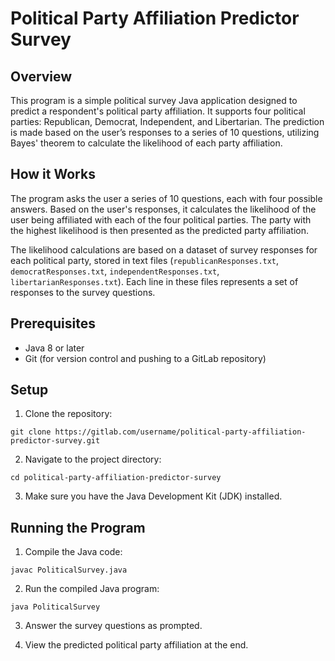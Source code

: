 # Political Party Affiliation Predictor Survey

## Overview
This program is a simple political survey Java application designed to predict a respondent's political party affiliation. It supports four political parties: Republican, Democrat, Independent, and Libertarian. The prediction is made based on the user’s responses to a series of 10 questions, utilizing Bayes' theorem to calculate the likelihood of each party affiliation.

## How it Works
The program asks the user a series of 10 questions, each with four possible answers. Based on the user's responses, it calculates the likelihood of the user being affiliated with each of the four political parties. The party with the highest likelihood is then presented as the predicted party affiliation.

The likelihood calculations are based on a dataset of survey responses for each political party, stored in text files (`republicanResponses.txt`, `democratResponses.txt`, `independentResponses.txt`, `libertarianResponses.txt`). Each line in these files represents a set of responses to the survey questions.

## Prerequisites
- Java 8 or later
- Git (for version control and pushing to a GitLab repository)

## Setup
1. Clone the repository:

`git clone https://gitlab.com/username/political-party-affiliation-predictor-survey.git`

2. Navigate to the project directory:

`cd political-party-affiliation-predictor-survey`

3. Make sure you have the Java Development Kit (JDK) installed.

## Running the Program
1. Compile the Java code:

`javac PoliticalSurvey.java`

2. Run the compiled Java program:

`java PoliticalSurvey`

3. Answer the survey questions as prompted.

4. View the predicted political party affiliation at the end.
